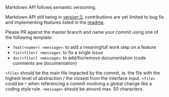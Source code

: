 
Markdown API follows semantic versioning.

Markdown API still being in [version 0](https://semver.org/#spec-item-4), contributions are yet limited to bug fix and implementing features listed in the [readme](./README.md#todo).

Please PR against the master branch and name your commit using one of the following template:

- `feat(<name>) <message>`: to add a meaningfull work step on a feature
- `fix(<file>) <message>`: to fix a single issue
- `doc(<file>) <message>`: to add/fix/remove documentation (code comments are documentation)

`<file>` should be the main file impacted by the commit, ie. the file with the highest level of abstraction / the closest from the interface input.
`<file>` could be `*` when referencing a commit involving a global change like a coding style rule.
`<message>` should be around max. 50 characters.
